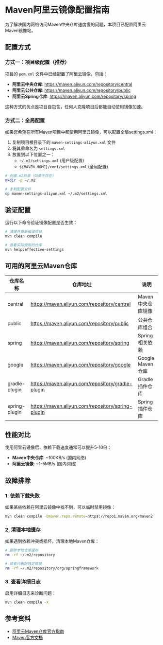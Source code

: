 # Maven阿里云镜像配置指南

为了解决国内网络访问Maven中央仓库速度慢的问题，本项目已配置阿里云Maven镜像站。

## 配置方式

### 方式一：项目级配置（推荐）

项目的 `pom.xml` 文件中已经配置了阿里云镜像，包括：

- **阿里云中央仓库**: https://maven.aliyun.com/repository/central
- **阿里云公共仓库**: https://maven.aliyun.com/repository/public  
- **阿里云Spring仓库**: https://maven.aliyun.com/repository/spring

这种方式的优点是项目自包含，任何人克隆项目后都能自动使用镜像加速。

### 方式二：全局配置

如果您希望在所有Maven项目中都使用阿里云镜像，可以配置全局settings.xml：

1. 复制项目根目录下的 `maven-settings-aliyun.xml` 文件
2. 将其重命名为 `settings.xml` 
3. 放置到以下位置之一：
   - `~/.m2/settings.xml` (用户级配置)
   - `${MAVEN_HOME}/conf/settings.xml` (全局配置)

```bash
# 创建.m2目录（如果不存在）
mkdir -p ~/.m2

# 复制配置文件
cp maven-settings-aliyun.xml ~/.m2/settings.xml
```

## 验证配置

运行以下命令验证镜像配置是否生效：

```bash
# 清理并重新编译项目
mvn clean compile

# 查看实际使用的仓库
mvn help:effective-settings
```

## 可用的阿里云Maven仓库

| 仓库名称 | 仓库地址 | 说明 |
|---------|---------|------|
| central | https://maven.aliyun.com/repository/central | Maven中央仓库镜像 |
| public | https://maven.aliyun.com/repository/public | 公共仓库组合 |
| spring | https://maven.aliyun.com/repository/spring | Spring相关依赖 |
| google | https://maven.aliyun.com/repository/google | Google Maven仓库 |
| gradle-plugin | https://maven.aliyun.com/repository/gradle-plugin | Gradle插件仓库 |
| spring-plugin | https://maven.aliyun.com/repository/spring-plugin | Spring插件仓库 |

## 性能对比

使用阿里云镜像后，依赖下载速度通常可以提升5-10倍：

- **Maven中央仓库**: ~100KB/s (国内网络)
- **阿里云镜像**: ~1-5MB/s (国内网络)

## 故障排除

### 1. 依赖下载失败

如果某些依赖在阿里云镜像中找不到，可以临时禁用镜像：

```bash
mvn clean compile -Dmaven.repo.remote=https://repo1.maven.org/maven2
```

### 2. 清理本地缓存

如果遇到依赖冲突或损坏，清理本地Maven仓库：

```bash
# 删除本地仓库缓存
rm -rf ~/.m2/repository

# 或者只删除特定依赖
rm -rf ~/.m2/repository/org/springframework
```

### 3. 查看详细日志

启用详细日志来诊断问题：

```bash
mvn clean compile -X
```

## 参考资料

- [阿里云Maven仓库官方指南](https://developer.aliyun.com/mvn/guide)
- [Maven官方文档](https://maven.apache.org/guides/)